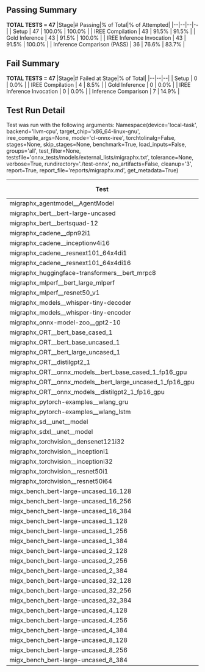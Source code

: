 ## Passing Summary

**TOTAL TESTS = 47**
|Stage|# Passing|% of Total|% of Attempted|
|--|--|--|--|
| Setup | 47 | 100.0% | 100.0% |
| IREE Compilation | 43 | 91.5% | 91.5% |
| Gold Inference | 43 | 91.5% | 100.0% |
| IREE Inference Invocation | 43 | 91.5% | 100.0% |
| Inference Comparison (PASS) | 36 | 76.6% | 83.7% |
## Fail Summary

**TOTAL TESTS = 47**
|Stage|# Failed at Stage|% of Total|
|--|--|--|
| Setup | 0 | 0.0% |
| IREE Compilation | 4 | 8.5% |
| Gold Inference | 0 | 0.0% |
| IREE Inference Invocation | 0 | 0.0% |
| Inference Comparison | 7 | 14.9% |
## Test Run Detail
Test was run with the following arguments:
Namespace(device='local-task', backend='llvm-cpu', target_chip='x86_64-linux-gnu', iree_compile_args=None, mode='cl-onnx-iree', torchtolinalg=False, stages=None, skip_stages=None, benchmark=True, load_inputs=False, groups='all', test_filter=None, testsfile='onnx_tests/models/external_lists/migraphx.txt', tolerance=None, verbose=True, rundirectory='./test-onnx', no_artifacts=False, cleanup='3', report=True, report_file='reports/migraphx.md', get_metadata=True)

| Test | Exit Status | Mean Benchmark Time (ms) | Notes |
|--|--|--|--|
| migraphx_agentmodel__AgentModel | compilation | None | |
| migraphx_bert__bert-large-uncased | PASS | 399.67635336021584 | |
| migraphx_bert__bertsquad-12 | PASS | 89.51646497561818 | |
| migraphx_cadene__dpn92i1 | PASS | 174.4636483490467 | |
| migraphx_cadene__inceptionv4i16 | PASS | 5765.418540686369 | |
| migraphx_cadene__resnext101_64x4di1 | PASS | 317.50648841261864 | |
| migraphx_cadene__resnext101_64x4di16 | PASS | 5083.54098846515 | |
| migraphx_huggingface-transformers__bert_mrpc8 | PASS | 1467.317168911298 | |
| migraphx_mlperf__bert_large_mlperf | Numerics | 464.64431285858154 | |
| migraphx_mlperf__resnet50_v1 | PASS | 94.01771053671837 | |
| migraphx_models__whisper-tiny-decoder | PASS | 35.94293010731538 | |
| migraphx_models__whisper-tiny-encoder | Numerics | 950.8281263212363 | |
| migraphx_onnx-model-zoo__gpt2-10 | compilation | None | |
| migraphx_ORT__bert_base_cased_1 | PASS | 94.79667530173344 | |
| migraphx_ORT__bert_base_uncased_1 | PASS | 89.96100723743439 | |
| migraphx_ORT__bert_large_uncased_1 | PASS | 278.12247288723785 | |
| migraphx_ORT__distilgpt2_1 | PASS | 31.1493129617926 | |
| migraphx_ORT__onnx_models__bert_base_cased_1_fp16_gpu | Numerics | 91.2386456814905 | |
| migraphx_ORT__onnx_models__bert_large_uncased_1_fp16_gpu | Numerics | 270.04272449347707 | |
| migraphx_ORT__onnx_models__distilgpt2_1_fp16_gpu | Numerics | 42.1864942268089 | |
| migraphx_pytorch-examples__wlang_gru | PASS | 83.0846991803911 | |
| migraphx_pytorch-examples__wlang_lstm | PASS | 89.52281295376667 | |
| migraphx_sd__unet__model | compilation | None | |
| migraphx_sdxl__unet__model | compilation | None | |
| migraphx_torchvision__densenet121i32 | PASS | 1652.0718100170295 | |
| migraphx_torchvision__inceptioni1 | PASS | 213.66815889875093 | |
| migraphx_torchvision__inceptioni32 | PASS | 5878.1210494538145 | |
| migraphx_torchvision__resnet50i1 | PASS | 94.60065979510546 | |
| migraphx_torchvision__resnet50i64 | PASS | 5966.740569720666 | |
| migx_bench_bert-large-uncased_16_128 | PASS | 2692.6236574848494 | |
| migx_bench_bert-large-uncased_16_256 | PASS | 3942.4433323244252 | |
| migx_bench_bert-large-uncased_16_384 | Numerics | 5809.370527664821 | |
| migx_bench_bert-large-uncased_1_128 | PASS | 154.60385878880817 | |
| migx_bench_bert-large-uncased_1_256 | PASS | 270.13174444437027 | |
| migx_bench_bert-large-uncased_1_384 | PASS | 425.05844744543236 | |
| migx_bench_bert-large-uncased_2_128 | PASS | 416.7534951120615 | |
| migx_bench_bert-large-uncased_2_256 | PASS | 591.0844467580318 | |
| migx_bench_bert-large-uncased_2_384 | PASS | 844.6551561355591 | |
| migx_bench_bert-large-uncased_32_128 | PASS | 5139.190497497717 | |
| migx_bench_bert-large-uncased_32_256 | PASS | 8146.080990632374 | |
| migx_bench_bert-large-uncased_32_384 | Numerics | 12336.882028728724 | |
| migx_bench_bert-large-uncased_4_128 | PASS | 705.6837566196918 | |
| migx_bench_bert-large-uncased_4_256 | PASS | 1081.754925350348 | |
| migx_bench_bert-large-uncased_4_384 | PASS | 1498.906551549832 | |
| migx_bench_bert-large-uncased_8_128 | PASS | 1303.430831680695 | |
| migx_bench_bert-large-uncased_8_256 | PASS | 2107.7124836544194 | |
| migx_bench_bert-large-uncased_8_384 | PASS | 2859.5586282511554 | |
